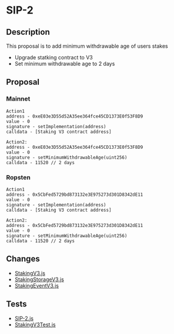 # SIP-2

## Description

This proposal is to add minimum withdrawable age of users stakes
- Upgrade statking contract to V3
- Set minimum withdrawable age to 2 days

## Proposal

### Mainnet
```
Action1
address - 0xeE03e3D55d52A35ee364fce45CD1373E0f53F8D9
value - 0
signature - setImplementation(address)
calldata - [Staking V3 contract address]

Action2:
address - 0xeE03e3D55d52A35ee364fce45CD1373E0f53F8D9
value - 0
signature - setMinimumWithdrawableAge(uint256)
calldata - 11520 // 2 days
```

### Ropsten
```
Action1
address - 0x5CbFed5729bd873132e3E975273d301D8342dE11
value - 0
signature - setImplementation(address)
calldata - [Staking V3 contract address]

Action2:
address - 0x5CbFed5729bd873132e3E975273d301D8342dE11
value - 0
signature - setMinimumWithdrawableAge(uint256)
calldata - 11520 // 2 days
```

## Changes
- [StakingV3.js](https://github.com/SwipeWallet/Swipe-Network/blob/master/contracts/staking/StakingV3.sol)
- [StakingStorageV3.js](https://github.com/SwipeWallet/Swipe-Network/blob/master/contracts/staking/StakingStorageV3.sol)
- [StakingEventV3.js](https://github.com/SwipeWallet/Swipe-Network/blob/master/contracts/staking/StakingEventV3.sol)

## Tests
- [SIP-2.js](https://github.com/SwipeWallet/Swipe-Network/blob/master/test/SIP-2.js)
- [StakingV3Test.js](https://github.com/SwipeWallet/Swipe-Network/blob/master/test/StakingV3Test.js)
